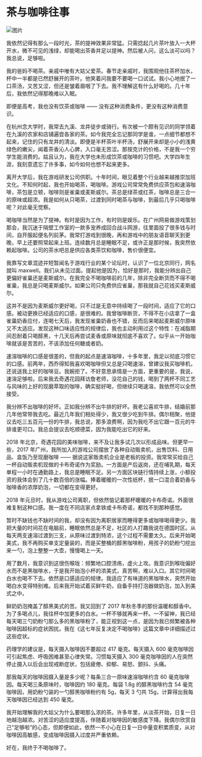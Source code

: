 # 茶与咖啡往事

![图片](https://i.xue.cn/4032129.jpg)

我依然记得有那么一段时光，茶的提神效果非常猛。只需捻起几片茶叶放入一大杯开水，微不可见的浅绿，却能喝出茶香并足以提神。然后被人问，这么淡可以吗？我总说，足够啦。

我的爸妈不喝茶。亲戚中唯有大姑父爱茶。春节走亲戚时，我围观他往茶杯加水，杯中一半都是已然舒展开的茶叶。他笑着问我要不要喝一口试试。我小心地抿了一口茶汤，又苦又涩，但还是皱着眉咽了下去。我不理解这有什么好喝的。几十年后，我依然记得那晚难以入眠。

即便是高考，我也没有饮茶或咖啡 —— 没有这种消费条件，更没有这种消费意识。

在杭州念大学时，我常去九溪、龙井徒步或骑行。有次被一个颇有见识的同学领着在九溪的农家和店铺遍尝各家的茶。如今我完全忘记那同学是谁，一点细节都想不起来，记住的只有龙井的清淡。即便是半杯茶叶半杯汤，舒展开来却是小小的浅黄绿色的嫩尖，闻着茶香沁人心脾，入口毫无苦涩。那按克计的价格，不是我一个穷学生能消费的。姑且认为，我在大学也未形成饮茶或咖啡的习惯吧。大学四年生涯，我刻意遗忘了许多事，如今如何也想不起来更多。

离开大学后，我在游戏研发公司供职。十年时间，眼见着整个行业越来越推崇加班文化。不知何时起，我也开始喝茶，喝咖啡。游戏公司常常免费供应茶包和速溶咖啡，茶包是立顿，咖啡则是雀巢或麦斯威尔。茶总是绿茶或红茶，咖啡总是三合一的原味或超浓。我是如何从只喝茶，过渡到同时喝茶与咖啡，到最后几乎只喝咖啡呢？对此毫无觉察。

喝咖啡当然是为了提神。有时是因为工作，有时则是娱乐。在广州网易做游戏策划那会，我沉迷于隔壁工作室的一款多宠养成回合战斗网游，往里面投了很多钱与时间，自开服起便名列前茅。我常打游戏到很晚，再和游戏中的朋友语音聊天到更晚，早上还要照常起来上班。连续数月总是睡眠不足，或许正是那时候，我突然依赖起咖啡。公司的茶水吧总是供应各类茶饮和咖啡，售价很便宜。

我靠写文章混迹并短暂闻名于游戏行业的某个论坛时，认识了一位北京同行，网名就叫 maxwell。我们从未见过面。提起他是因为，恰好是那时，我能分辨出自己更偏好雀巢还是麦斯威尔。在我完全不喝咖啡前的几年，除非完全断货而不得不喝雀巢，我总是只喝麦斯威尔。如果公司只免费供应雀巢，那我就自己花钱买麦斯威尔。

这并不是因为麦斯威尔更好喝，只不过是无意中持续喝了一段时间，适应了它的口感。被动更换已经适应的口感，是很难的。我曾咖啡断货，不得不在小店拿了一盒雀巢奶香应付，连喝七天后，我发现雀巢奶香也不错，反而后来喝起麦斯威尔原味又不太适应。发现这种口味适应性的规律后，我也主动利用过这个特性：在减脂期间忍耐着只喝醇黑，十几天后再尝试麦香或原味就彻底不喜欢了。似乎从一开始咖啡就该是苦苦的，不该添加任何糖或者奶。

速溶咖啡的口感是很差的，但我的起点是速溶咖啡，十多年里，我足以彻底习惯它的口感。前两年，西乔得知我喜欢喝咖啡但又总是只喝速溶，曾建议我买咖啡机，还说送我上好的咖啡豆。我婉拒了。不好意思承情是一方面，更重要的是，我说，速溶足够啦。后来我去奇遇花园拜访詹老师，没花自己的钱，喝到了两杯不同工艺与风味的上好的现磨萃取的咖啡，确实挺好喝，但继续只喝速溶，我依然可以全然接受。

我分辨不出咖啡的好坏。正如我分辨不出牛排的好坏。我老公喜欢牛排，结婚前那几年他常带我去吃。最近几年我们相处得少，我又很少吃到牛排。偶尔相聚，他提议去吃三五百元一份的牛排，我总说，那多浪费啊，因为我吃不出它跟一百元的牛排谁更可口。我总会提议去吃顺德菜，因为我能吃出它的好来。

2018 年北京，奇遇花园的美味咖啡，来不及让我多试几次以形成品味。但更早一些，2017 年广州，我所加入的游戏公司摆放了各种自动贩卖机，出售饮料、日用品、盒饭乃至现磨咖啡 —— 据说这家贩卖机企业是老板的投资。我常常买给自己一杯自动贩卖机现做的卡布奇诺作为奖励。一方面是产后返岗，还在哺乳期，每天单程一小时在通勤路上，我总是睡眠不足。另一方面区块链行情持续上涨，小额投资的我体会到了几十数百倍的涨幅。捧着暖暖的一次性纸杯，抿一口混合着奶香与咖啡香的浓厚奶泡，一切都在变得更好。

2018 年元旦时，我从游戏公司离职，但依然惦记着那杯暖暖的卡布奇诺。外面很难复制这种口感。我一度在不同店家点拿铁或卡布奇诺，都找不到那种感觉。

暂时不缺钱也不缺时间的我，却没有因为离职居家而睡得更多或咖啡喝得更少。我把大量的时间花在电脑前，睡眠依然总是不足，社区的人打趣我说在德国时区。从每天两支速溶过渡到三支，从原味过渡到特浓，这个过程不需要太久。后来开始喝美式，我不再购买单支定量装的，而是买整桶的醇黑咖啡粉，用孩子的奶粉勺挖出来一勺，泡上整整一大壶，慢慢喝上一天。

用了数月，我意识到这很伤喉咙：频繁地口腔溃疡，虚火上攻。我意识到喉咙偏好水而不是黑咖啡水，于是我开始泡小杯的浓美式，真苦啊，难以入口。其它时间喝白水也喝不下去。依然是口感适应的规律。我适应了有味道的黑咖啡水，突然开始喝白水变得特别难。后来我开始试着买鲜牛奶，自备手持打泡器做奶泡，加入到美式之中。

鲜奶奶泡掩盖了醇黑美式的苦。我又回到了 2017 年秋冬季的那份温暖和醇香中。为了多喝点儿，我往杯中加更多的白水。一杯不够就再来一杯。一不留神，我已经每天喝三勺奶粉勺那么多的黑咖啡粉了，能正视到这一点，是因为我已频繁被各种咖啡因超标的症状困扰。我在《这七年反复决定不喝咖啡》这篇文章中详细描述过这些症状。

药理学的建议是，每天摄入咖啡因不要超过 417 毫克。每天摄入 600 毫克咖啡因可引起焦虑、呼吸困难甚至心律失常。习惯每天摄入 300 毫克咖啡因的人在突然停止摄入以后会出现戒断症状，包括疲倦、抑郁、易怒、颤抖、头痛。

那我每天的咖啡因摄入量是多少呢？每条三合一原味速溶咖啡约含 60 毫克咖啡因。每天喝三条原味时，咖啡因约 180 毫克。每袋 1.8g 的醇黑咖啡约含 54 毫克咖啡因，用奶粉勺装的一勺醇黑咖啡粉约有 5g，每天 3 勺共 15g，计算得出我每天咖啡因已经达到 450 毫克。

我开始理解我的大姑父为什么要喝那么浓的茶。许多年里，从淡茶开始，日复一日地越泡越浓。对苦涩的适应度提高，伴随着对咖啡因的敏感度下降。我偶尔欣赏自己“足够啦”的心态，但即便如此，依然一不小心在日复一日中量变积累质变，从对咖啡因高敏感，变成咖啡因摄入过度并严重依赖。

好在，我终于不喝咖啡了。

<!---

tags: #不喝咖啡 #打破惯性 #习惯养成 #饮食 #健康

created_at: 2021-10-30

updated_at: 2021-10-30

--->